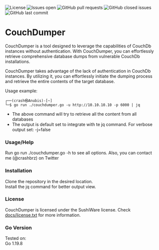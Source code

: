 ![License](https://img.shields.io/badge/license-sushiware-red)
![Issues open](https://img.shields.io/github/issues/crashbrz/couchdumper)
![GitHub pull requests](https://img.shields.io/github/issues-pr-raw/crashbrz/couchdumper)
![GitHub closed issues](https://img.shields.io/github/issues-closed-raw/crashbrz/couchdumper)
![GitHub last commit](https://img.shields.io/github/last-commit/crashbrz/couchdumper)

# CouchDumper 
CouchDumper is a tool designed to leverage the capabilities of CouchDb instances without authentication. With CouchDumper, you can effortlessly retrieve comprehensive database dumps from vulnerable CouchDb installations.

CouchDumper takes advantage of the lack of authentication in CouchDb instances. By utilizing it, you can effortlessly initiate the dumping process and retrieve the entire contents of the target database.

Usage example:
```
┌──(crash㉿Anubis)-[~]
└─$ go run ./couchdumper.go -u http://10.10.10.10 -p 6000 | jq

 ```
- The above command will try to retrieve all the content from all databases
- The output is default set to integrate with te jq command. For verbose output set: -j=false 

### Usage/Help ###
Run go run ./couchdumper.go -h to see all options. Also, you can contact me (@crashbrz) on Twitter<br>

### Installation ###
Clone the repository in the desired location.<br>
Install the jq command for better output view.<br>

### License ###
CouchDumper is licensed under the SushiWare license. Check [docs/license.txt](docs/license.txt) for more information.
 
### Go Version ###
Tested on:<br>
Go 1.19.8
